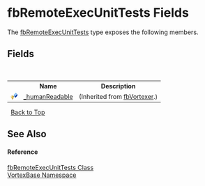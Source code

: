 # fbRemoteExecUnitTests Fields
 

The <a href="T_VortexBase_fbRemoteExecUnitTests.md">fbRemoteExecUnitTests</a> type exposes the following members.


## Fields
&nbsp;<table><tr><th></th><th>Name</th><th>Description</th></tr><tr><td>![Protected field](media/protfield.gif "Protected field")</td><td><a href="F_VortexBase_fbVortexer__humanReadable.md">_humanReadable</a></td><td> (Inherited from <a href="T_VortexBase_fbVortexer.md">fbVortexer</a>.)</td></tr></table>&nbsp;
<a href="#fbremoteexecunittests-fields">Back to Top</a>

## See Also


#### Reference
<a href="T_VortexBase_fbRemoteExecUnitTests.md">fbRemoteExecUnitTests Class</a><br /><a href="N_VortexBase.md">VortexBase Namespace</a><br />